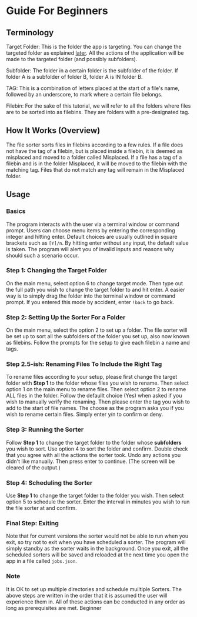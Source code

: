 # Guide For Beginners

## Terminology

Target Folder: This is the folder the app is targeting. You can change the targeted folder as explained [later](#usage). All the actions of the application will be made to the targeted folder (and possibly subfolders).

Subfolder: The folder in a certain folder is the subfolder of the folder. If folder A is a subfolder of folder B, folder A is IN folder B. 

TAG: This is a combination of letters placed at the start of a file's name, followed by an underscore, to mark where a certain file belongs. 

Filebin: For the sake of this tutorial, we will refer to all the folders where files are to be sorted into as filebins. They are folders with a pre-designated tag. 

## How It Works (Overview)

The file sorter sorts files in filebins according to a few rules. If a file does not have the tag of a filebin, but is placed inside a filebin, it is deemed as misplaced and moved to a folder called Misplaced. If a file has a tag of a filebin and is in the folder Misplaced, it will be moved to the filebin with the matching tag. Files that do not match any tag will remain in the Misplaced folder. 

## Usage

### Basics

The program interacts with the user via a terminal window or command prompt. Users can choose menu items by entering the corresponding integer and hitting enter. Default choices are usually outlined in square brackets such as `[Y]/n`. By hitting enter without any input, the default value is taken. The program will alert you of invalid inputs and reasons why should such a scenario occur. 

### Step 1: Changing the Target Folder

On the main menu, select option 6 to change target mode. Then type out the full path you wish to change the target folder to and hit enter. A easier way is to simply drag the folder into the terminal window or command prompt. If you entered this mode by accident, enter `!back` to go back. 

### Step 2: Setting Up the Sorter For a Folder

On the main menu, select the option 2 to set up a folder. The file sorter will be set up to sort all the subfolders of the folder you set up, also now known as filebins. Follow the prompts for the setup to give each filebin a name and tags. 

### Step 2.5-ish: Renaming Files To Include the Right Tag

To rename files according to your setup, please first change the target folder with **Step 1** to the folder whose files you wish to rename. Then select option 1 on the main menu to rename files. Then select option 2 to rename ALL files in the folder. Follow the defaullt choice (Yes) when asked if you wish to manually verify the renaming. Then please enter the tag you wish to add to the start of file names. The choose as the program asks you if you wish to rename certain files. Simply enter y/n to confirm or deny. 

### Step 3: Running the Sorter

Follow **Step 1** to change the target folder to the folder whose **subfolders** you wish to sort. Use option 4 to sort the folder and confirm. Double check that you agree with all the actions the sorter took. Undo any actions you didn't like manually. Then press enter to continue. (The screen will be cleared of the output.)

### Step 4: Scheduling the Sorter

Use **Step 1** to change the target folder to the folder you wish. Then select option 5 to schedule the sorter. Enter the interval in minutes you wish to run the file sorter at and confirm. 

### Final Step: Exiting

Note that for current versions the sorter would not be able to run when you exit, so try not to exit when you have scheduled a sorter. The program will simply standby as the sorter waits in the background. Once you exit, all the scheduled sorters will be saved and reloaded at the next time you open the app in a file called `jobs.json`. 

### Note
It is OK to set up multiple directories and schedule muiltiple Sorters. The above steps are written in the order that it is assumed the user will experience them in. All of these actions can be conducted in any order as long as prerequisites are met. Beginner